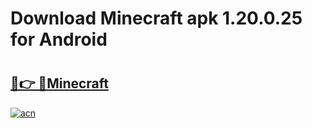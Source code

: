 # Download Minecraft apk 1.20.0.25 for Android

# <h2><a href="https://minecraft.th.yolohey.com"/>🔗👉 🔴Minecraft </a></h2>

[![acn](https://github.com/user-attachments/assets/0f9c940e-d8b0-45ae-aac7-cd30a18b3e1c)](https://minecraft.th.yolohey.com/)

